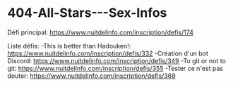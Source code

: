 # 404-All-Stars---Sex-Infos

Défi principal: https://www.nuitdelinfo.com/inscription/defis/174

Liste défis:
    -This is better than Hadouken!: https://www.nuitdelinfo.com/inscription/defis/332
    -Création d'un bot Discord: https://www.nuitdelinfo.com/inscription/defis/349
    -To git or not to git: https://www.nuitdelinfo.com/inscription/defis/355
    -Tester ce n'est pas douter: https://www.nuitdelinfo.com/inscription/defis/369
